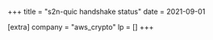 +++
title = "s2n-quic handshake status"
date = 2021-09-01

[extra]
company = "aws_crypto"
lp = []
+++
